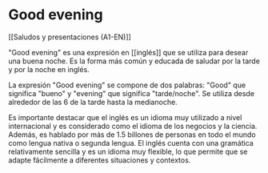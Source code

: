 # Good evening

[[Saludos y presentaciones (A1-EN)]]

"Good evening" es una expresión en [[inglés]] que se utiliza para desear una buena noche. Es la forma más común y educada de saludar por la tarde y por la noche en inglés.

La expresión "Good evening" se compone de dos palabras: "Good" que significa "bueno" y "evening" que significa "tarde/noche". Se utiliza desde alrededor de las 6 de la tarde hasta la medianoche.

Es importante destacar que el inglés es un idioma muy utilizado a nivel internacional y es considerado como el idioma de los negocios y la ciencia. Además, es hablado por más de 1.5 billones de personas en todo el mundo como lengua nativa o segunda lengua. El inglés cuenta con una gramática relativamente sencilla y es un idioma muy flexible, lo que permite que se adapte fácilmente a diferentes situaciones y contextos.